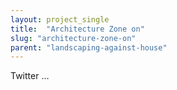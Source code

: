 ```yaml
---
layout: project_single
title:  "Architecture Zone on"
slug: "architecture-zone-on"
parent: "landscaping-against-house"
---
```

Twitter                                                       …